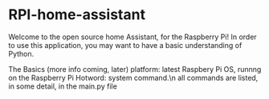 # RPI-home-assistant

Welcome to the open source home Assistant, for the Raspberry Pi!
In order to use this application, you may want to have a basic understanding of Python.

The Basics (more info coming, later)
platform: latest Raspbery Pi OS, runnng on the Raspberry Pi
Hotword: system command.\n
all commands are listed, in some detail, in the main.py file
